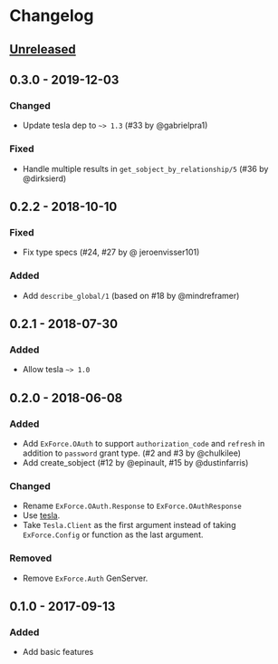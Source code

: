 # Changelog

## [Unreleased]

## 0.3.0 - 2019-12-03

### Changed

- Update tesla dep to `~> 1.3` (#33 by @gabrielpra1)

### Fixed

- Handle multiple results in `get_sobject_by_relationship/5` (#36 by @dirksierd)

## 0.2.2 - 2018-10-10

### Fixed

- Fix type specs (#24, #27 by @ jeroenvisser101)

### Added

- Add `describe_global/1` (based on #18 by @mindreframer)

## 0.2.1 - 2018-07-30

### Added

- Allow tesla `~> 1.0`

## 0.2.0 - 2018-06-08

### Added

- Add `ExForce.OAuth` to support `authorization_code` and `refresh` in addition to `password` grant type. (#2 and #3 by @chulkilee)
- Add create_sobject (#12 by @epinault, #15 by @dustinfarris)

### Changed

- Rename `ExForce.OAuth.Response` to `ExForce.OAuthResponse`
- Use [tesla](https://hex.pm/packages/tesla).
- Take `Tesla.Client` as the first argument instead of taking `ExForce.Config` or function as the last argument.

### Removed

- Remove `ExForce.Auth` GenServer.

## 0.1.0 - 2017-09-13

### Added

- Add basic features

[Unreleased]: https://github.com/chulkilee/ex_force/compare/v0.3.0...HEAD
